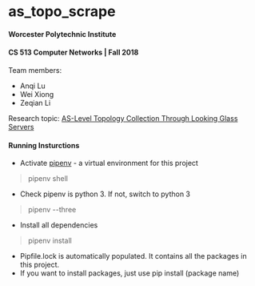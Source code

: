 # as_topo_scrape
#### Worcester Polytechnic Institute
#### CS 513 Computer Networks | Fall 2018

Team members: 
* Anqi Lu
* Wei Xiong 
* Zeqian Li

Research topic: 
[AS-Level Topology Collection Through Looking Glass Servers](http://conferences.sigcomm.org/imc/2013/papers/imc037s-khanA.pdf)


#### Running Insturctions
* Activate [pipenv](https://github.com/pypa/pipenv) - a virtual environment for this project
> pipenv shell
* Check pipenv is python 3. If not, switch to python 3
> pipenv --three
* Install all dependencies
> pipenv install

* Pipfile.lock is automatically populated. It contains all the packages in this project. 
* If you want to install packages, just use pip install (package name)
